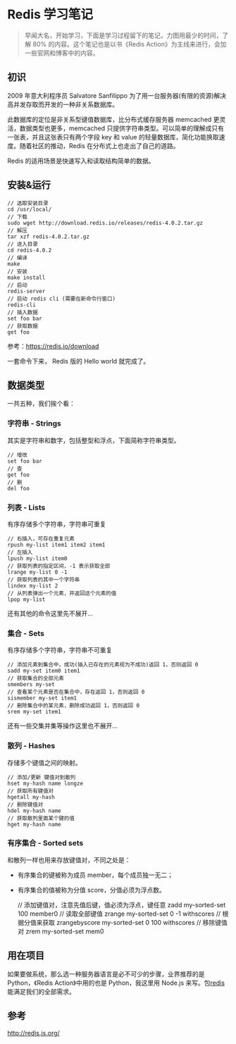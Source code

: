 # Redis 学习笔记

> 早闻大名，开始学习，下面是学习过程留下的笔记，力图用最少的时间，了解 80% 的内容。这个笔记也是以书《Redis Action》为主线来进行，会加一些官网和博客中的内容。

## 初识

2009 年意大利程序员 Salvatore Sanfilippo 为了用一台服务器(有限的资源)解决高并发存取而开发的一种非关系数据库。

此数据库的定位是非关系型键值数据库，比分布式缓存服务器 memcached 更灵活，数据类型也更多，memcached 只提供字符串类型。可以简单的理解成只有一张表，并且这张表只有两个字段 key 和 value 的轻量数据库，简化功能换取速度。随着社区的推动，Redis 在分布式上也走出了自己的道路。

Redis 的适用场景是快速写入和读取结构简单的数据。

## 安装&运行

    // 选取安装目录
    cd /usr/local/
    // 下载
    sudo wget http://download.redis.io/releases/redis-4.0.2.tar.gz
    // 解压
    tar xzf redis-4.0.2.tar.gz
    // 进入目录
    cd redis-4.0.2
    // 编译
    make
    // 安装
    make install
    // 启动
    redis-server
    // 启动 redis cli (需要在新命令行窗口)
    redis-cli
    // 插入数据
    set foo bar
    // 获取数据
    get foo

参考：https://redis.io/download

一套命令下来， Redis 版的 Hello world 就完成了。

## 数据类型

一共五种，我们挨个看：

### 字符串 - Strings

其实是字符串和数字，包括整型和浮点，下面简称字符串类型。

    // 增改
    set foo bar
    // 查
    get foo
    // 删
    del foo

### 列表 - Lists

有序存储多个字符串，字符串可重复

    // 右插入，可存在重复元素
    rpush my-list item1 item2 item1
    // 左插入
    lpush my-list item0
    // 获取列表的指定区间，-1 表示获取全部
    lrange my-list 0 -1
    // 获取列表的其中一个字符串
    lindex my-list 2
    // 从列表弹出一个元素，并返回这个元素的值
    lpop my-list

还有其他的命令这里先不展开...

### 集合 - Sets

有序存储多个字符串，字符串不可重复

    // 添加元素到集合中，成功(插入已存在的元素视为不成功)返回 1，否则返回 0
    sadd my-set item0 item1
    // 获取集合的全部元素
    smembers my-set
    // 查看某个元素是否在集合中，存在返回 1，否则返回 0
    sismember my-set item1
    // 删除集合中的某元素，删除成功返回 1，否则返回 0
    srem my-set item1

还有一些交集并集等操作这里也不展开...

### 散列 - Hashes

存储多个键值之间的映射。

    // 添加/更新 键值对到散列
    hset my-hash name longze
    // 获取所有键值对
    hgetall my-hash
    // 删除键值对
    hdel my-hash name
    // 获取散列里面某个键的值
    hget my-hash name


### 有序集合 - Sorted sets

和散列一样也用来存放键值对，不同之处是：

- 有序集合的键被称为成员 member，每个成员独一无二；
- 有序集合的值被称为分值 score，分值必须为浮点数。

    // 添加键值对，注意先值后键，值必须为浮点，键任意
    zadd my-sorted-set 100 member0
    // 读取全部键值
    zrange my-sorted-set 0 -1 withscores
    // 根据分值来获取
    zrangebyscore my-sorted-set 0 100 withscores
    // 移除键值对
    zrem my-sorted-set mem0

## 用在项目

如果要做系统，那么选一种服务器语言是必不可少的步骤，业界推荐的是 Python，《Redis Action》中用的也是 Python，我这里用 Node.js 来写。包[redis](https://www.npmjs.com/package/redis) 能满足我们的全部需求。

## 参考

http://redis.js.org/
